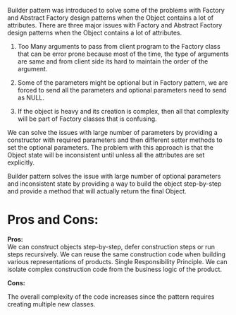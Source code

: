 Builder pattern was introduced to solve some of the problems with Factory and Abstract Factory design patterns when the Object contains a lot of attributes. There are three major issues with Factory and Abstract Factory design patterns when the Object contains a lot of attributes.

1) Too Many arguments to pass from client program to the Factory class that can be error prone because most of the time, the type of arguments are same and from client side its hard to maintain the order of the argument.

2) Some of the parameters might be optional but in Factory pattern, we are forced to send all the parameters and optional parameters need to send as NULL.

3) If the object is heavy and its creation is complex, then all that complexity will be part of Factory classes that is confusing.

We can solve the issues with large number of parameters by providing a constructor with required parameters and then different setter methods to set the optional parameters. The problem with this approach is that the Object state will be inconsistent until unless all the attributes are set explicitly. 

Builder pattern solves the issue with large number of optional parameters and inconsistent state by providing a way to build the object step-by-step and provide a method that will actually return the final Object.

# Pros and Cons:

**Pros:** <br />
We can construct objects step-by-step, defer construction steps or run steps recursively.
We can reuse the same construction code when building various representations of products.
Single Responsibility Principle. We can isolate complex construction code from the business logic of the product.

**Cons:**

The overall complexity of the code increases since the pattern requires creating multiple new classes.


